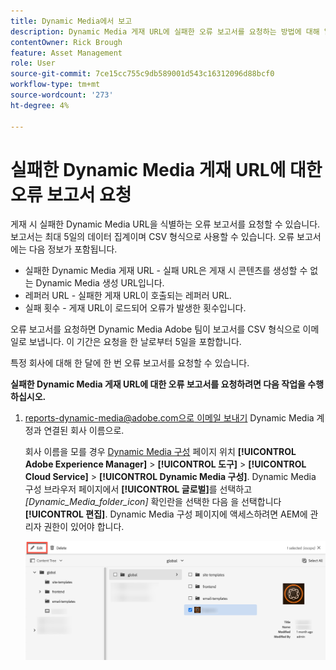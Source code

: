 ```yaml
---
title: Dynamic Media에서 보고
description: Dynamic Media 게재 URL에 실패한 오류 보고서를 요청하는 방법에 대해 알아봅니다.
contentOwner: Rick Brough
feature: Asset Management
role: User
source-git-commit: 7ce15cc755c9db589001d543c16312096d88bcf0
workflow-type: tm+mt
source-wordcount: '273'
ht-degree: 4%

---
```



# 실패한 Dynamic Media 게재 URL에 대한 오류 보고서 요청

게재 시 실패한 Dynamic Media URL을 식별하는 오류 보고서를 요청할 수 있습니다. 보고서는 최대 5일의 데이터 집계이며 CSV 형식으로 사용할 수 있습니다. 오류 보고서에는 다음 정보가 포함됩니다.

* 실패한 Dynamic Media 게재 URL - 실패 URL은 게재 시 콘텐츠를 생성할 수 없는 Dynamic Media 생성 URL입니다.
* 레퍼러 URL - 실패한 게재 URL이 호출되는 레퍼러 URL.
* 실패 횟수 - 게재 URL이 로드되어 오류가 발생한 횟수입니다.

오류 보고서를 요청하면 Dynamic Media Adobe 팀이 보고서를 CSV 형식으로 이메일로 보냅니다. 이 기간은 요청을 한 날로부터 5일을 포함합니다.

특정 회사에 대해 한 달에 한 번 오류 보고서를 요청할 수 있습니다.

**실패한 Dynamic Media 게재 URL에 대한 오류 보고서를 요청하려면 다음 작업을 수행하십시오.**

1. [reports-dynamic-media@adobe.com으로 이메일 보내기](mailto:reports-dynamic-media@adobe.com) Dynamic Media 계정과 연결된 회사 이름으로.

   회사 이름을 모를 경우 [Dynamic Media 구성](https://experienceleague.adobe.com/docs/experience-manager-cloud-service/content/assets/dynamicmedia/config-dm.html?lang=ko#configuring-dynamic-media-cloud-services) 페이지 위치 **[!UICONTROL Adobe Experience Manager]** > **[!UICONTROL 도구]** > **[!UICONTROL Cloud Service]** > **[!UICONTROL Dynamic Media 구성]**. Dynamic Media 구성 브라우저 페이지에서 **[!UICONTROL 글로벌]**&#x200B;를 선택하고 *[Dynamic_Media_folder_icon]* 확인란을 선택한 다음 을 선택합니다 **[!UICONTROL 편집]**. Dynamic Media 구성 페이지에 액세스하려면 AEM에 관리자 권한이 있어야 합니다.

   ![Dynamic Media 구성 페이지에 액세스](/help/assets/dynamic-media/assets/reporting-accessdmconfig.png)




